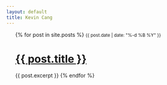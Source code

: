 ```yaml
---
layout: default
title: Kevin Cang
---
```

<ul>
  {% for post in site.posts %}
		<small>{{ post.date | date: "%-d %B %Y" }}</small>
    <h1><a href="{{ post.url }}">{{ post.title }}</a></h1>
    {{ post.excerpt }}
  {% endfor %}
</ul>
